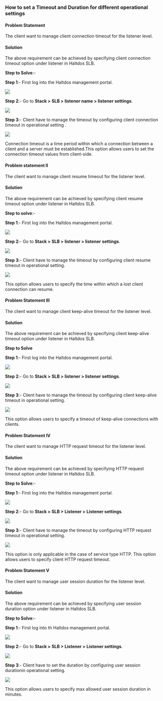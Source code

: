 ### **How to set a Timeout and Duration for different operational settings**

#### **Problem Statement**

The client want to manage client connection timeout for the listener level.

#### **Solution**

The above requirement can be achieved by specifying client connection timeout option under listener in Haltdos SLB.

**Step to Solve**:-

**Step 1**:- First log into the Haltdos management portal.

![](/img/adc/v6/kb/adc19.1.png)

**Step 2**:- Go to **Stack > SLB > listener name > listener settings**.

![](/img/adc/v6/kb/adc19.2.png)

**Step 3**:- Client have to manage the timeout by configuring client connection timeout in operational setting .

![](/img/adc/v6/kb/adc19.3.png)

Connection timeout is a time period within which a connection between a client and a server must be established.This option allows users to set the connection timeout values from client-side.

#### **Problem statement II**

The client want to manage client resume timeout for the listener level.

#### **Solution**

The above requirement can be achieved by specifying client resume timeout option under listener in Haltdos SLB.

**Step to solve**:-

**Step 1**:- First log into the Haltdos management portal.

![](/img/adc/v6/kb/adc19.4.png)

**Step 2**:- Go to **Stack > SLB > listener > listener settings**.

![](/img/adc/v6/kb/adc19.5.png)

**Step 3**:- Client have to manage the timeout by configuring client resume timeout in operational setting.

![](/img/adc/v6/kb/adc19.6.png)

This option allows users to specify the time within which a lost client connection can resume.

#### **Problem Statement III**

The client want to manage client keep-alive timeout for the listener level.

#### **Solution**

The above requirement can be achieved by specifying client keep-alive timeout option under listener in Haltdos SLB.

**Step to Solve**

**Step 1**:- First log into the Haltdos management portal.

![](/img/adc/v6/kb/adc19.7.png)

**Step 2**:- Go to **Stack > SLB > listener > listener settings**.

![](/img/adc/v6/kb/adc19.8.png)

**Step 3**:- Client have to manage the timeout by configuring client keep-alive timeout in operational setting.

![](/img/adc/v6/kb/adc19.9.png)

This option allows users to specify a timeout of keep-alive connections with clients.

#### **Problem Statement IV**

The client want to manage HTTP request timeout for the listener level.

#### **Solution**

The above requirement can be achieved by specifying HTTP request timeout option under listener in Haltdos SLB.

**Step to Solve**:-

**Step 1**:- First log into the Haltdos management portal.

![](/img/adc/v6/kb/adc19.10.png)

**Step 2**:- Go to **Stack > SLB > Listener > Listener settings**.

![](/img/adc/v6/kb/adc19.11.png)

**Step 3**:- Client have to manage the timeout by configuring HTTP request timeout in operational setting.

![](/img/adc/v6/kb/adc19.12.png)

This option is only applicable in the case of service type HTTP. This option allows users to specify client HTTP request timeout.

#### **Problem Statement V**

The client want to manage user session duration for the listener level.

#### **Solution**

The above requirement can be achieved by specifying user session duration option under listener in Haltdos SLB.

**Step to Solve**:-

**Step 1**:- First log into th Haltdos management portal.

![](/img/adc/v6/kb/adc19.13.png)

**Step 2**:- Go to **Stack > SLB > Listener > Listener settings**.

![](/img/adc/v6/kb/adc19.14.png)

**Step 3**:- Client have to set the duration by configuring user session durationin operational setting.

![](/img/adc/v6/kb/adc19.14.png)

This option allows users to specify max allowed user session duration in minutes.